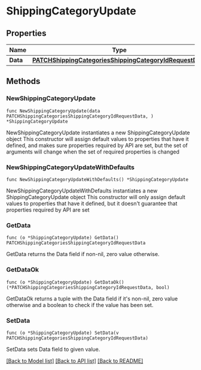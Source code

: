 # ShippingCategoryUpdate

## Properties

Name | Type | Description | Notes
------------ | ------------- | ------------- | -------------
**Data** | [**PATCHShippingCategoriesShippingCategoryIdRequestData**](PATCHShippingCategoriesShippingCategoryIdRequestData.md) |  | 

## Methods

### NewShippingCategoryUpdate

`func NewShippingCategoryUpdate(data PATCHShippingCategoriesShippingCategoryIdRequestData, ) *ShippingCategoryUpdate`

NewShippingCategoryUpdate instantiates a new ShippingCategoryUpdate object
This constructor will assign default values to properties that have it defined,
and makes sure properties required by API are set, but the set of arguments
will change when the set of required properties is changed

### NewShippingCategoryUpdateWithDefaults

`func NewShippingCategoryUpdateWithDefaults() *ShippingCategoryUpdate`

NewShippingCategoryUpdateWithDefaults instantiates a new ShippingCategoryUpdate object
This constructor will only assign default values to properties that have it defined,
but it doesn't guarantee that properties required by API are set

### GetData

`func (o *ShippingCategoryUpdate) GetData() PATCHShippingCategoriesShippingCategoryIdRequestData`

GetData returns the Data field if non-nil, zero value otherwise.

### GetDataOk

`func (o *ShippingCategoryUpdate) GetDataOk() (*PATCHShippingCategoriesShippingCategoryIdRequestData, bool)`

GetDataOk returns a tuple with the Data field if it's non-nil, zero value otherwise
and a boolean to check if the value has been set.

### SetData

`func (o *ShippingCategoryUpdate) SetData(v PATCHShippingCategoriesShippingCategoryIdRequestData)`

SetData sets Data field to given value.



[[Back to Model list]](../README.md#documentation-for-models) [[Back to API list]](../README.md#documentation-for-api-endpoints) [[Back to README]](../README.md)


